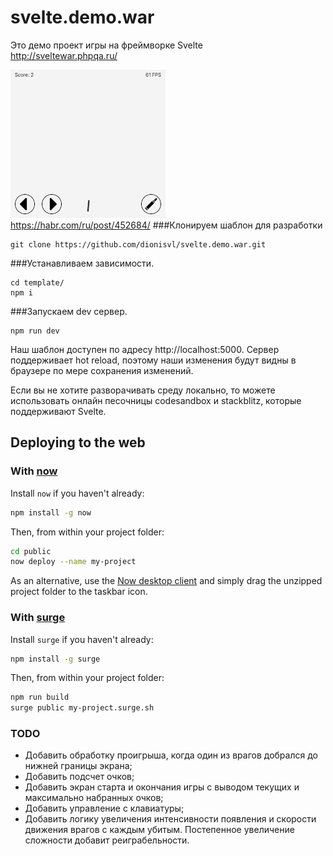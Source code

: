 # svelte.demo.war

Это демо проект игры на фреймворке Svelte   
http://sveltewar.phpqa.ru/

![](readme.gif)  
https://habr.com/ru/post/452684/
###Клонируем шаблон для разработки

```
git clone https://github.com/dionisvl/svelte.demo.war.git
```

###Устанавливаем зависимости.

```
cd template/
npm i
```


###Запускаем dev сервер.

```
npm run dev
```

Наш шаблон доступен по адресу
http://localhost:5000. Сервер поддерживает hot reload, поэтому наши изменения будут видны в браузере по мере сохранения изменений.

Если вы не хотите разворачивать среду локально, то можете использовать онлайн песочницы codesandbox и stackblitz, которые поддерживают Svelte.



## Deploying to the web

### With [now](https://zeit.co/now)

Install `now` if you haven't already:

```bash
npm install -g now
```

Then, from within your project folder:

```bash
cd public
now deploy --name my-project
```

As an alternative, use the [Now desktop client](https://zeit.co/download) and simply drag the unzipped project folder to the taskbar icon.

### With [surge](https://surge.sh/)

Install `surge` if you haven't already:

```bash
npm install -g surge
```

Then, from within your project folder:

```bash
npm run build
surge public my-project.surge.sh
```

### TODO
- Добавить обработку проигрыша, когда один из врагов добрался до нижней границы экрана;
- Добавить подсчет очков;
- Добавить экран старта и окончания игры с выводом текущих и максимально набранных очков;
- Добавить управление с клавиатуры;
- Добавить логику увеличения интенсивности появления и скорости движения врагов с каждым убитым. Постепенное увеличение сложности добавит реиграбельности.
